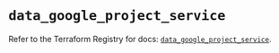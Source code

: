 # `data_google_project_service`

Refer to the Terraform Registry for docs: [`data_google_project_service`](https://registry.terraform.io/providers/hashicorp/google/6.25.0/docs/data-sources/project_service).
